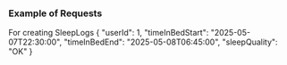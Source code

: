 


### Example of Requests
For creating SleepLogs
{
"userId": 1,
"timeInBedStart": "2025-05-07T22:30:00",
"timeInBedEnd": "2025-05-08T06:45:00",
"sleepQuality": "OK"
}